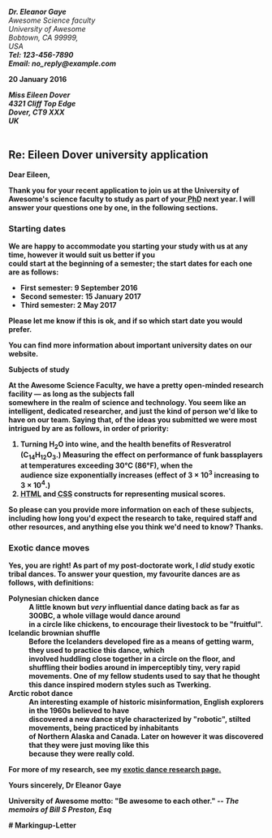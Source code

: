 <!DOCTYPE html>
<html lang='en'>
<head>
     <meta charset='UTF-8'>
     <meta name='viewport' content='width=device-width, intial-scale=1.0'>
     <meta name='author' content=;Eleanor Gaye'>
     <link rel='stylesheet' href='letter.css'>
     <title>Letter</title>
</head>
<body>
<address class='sender-column'><p><a><strong>Dr. Eleanor Gaye</strong><br>
    Awesome Science faculty<br>
    University of Awesome<br>
    Bobtown, CA 99999,<br>
    USA<br>
    <strong>Tel:</b> 123-456-7890<br>
    <b>Email:</b> no_reply@example.com<br>
  </address></p>

<p class='sender-column'>20 January 2016</p>

<address><b>Miss Eileen Dover</b><br>
4321 Cliff Top Edge<br>
Dover, CT9 XXX<br>
UK</address> <br>


<h2>Re: Eileen Dover university application</h2>

<p>Dear Eileen,</p>

<p>Thank you for your recent application to join us at the University of Awesome's science faculty to study as part of your<abbr title='Doctor Philosophy'> PhD</abbr>  next year. I will answer your questions one by one, in the following sections.

<h3>Starting dates</h3>
<p>We are happy to accommodate you starting your study with us at any time, however it would suit us better if you <br> could start at the beginning of a semester; the start dates for each one are as follows:</p>

<ul>
    <li>First semester: 9 September 2016</li>
    <li>Second semester: 15 January 2017</li>
    <li>Third semester: 2 May 2017</li></ul>

Please let me know if this is ok, and if so which start date you would prefer.

You can find more information about important university dates on our website.


Subjects of study</h3>

At the Awesome Science Faculty, we have a pretty open-minded research facility — as long as the subjects fall<br> somewhere in the realm of science and technology. You seem like an intelligent, dedicated researcher, and just the kind of person we'd like to have on our team. Saying that, of the ideas you submitted we were most intrigued by are as follows, in order of priority:

<ol>

   <li>Turning H<sub>2</sub>O into wine, and the health benefits of Resveratrol        (C<sub>14</sub>H<sub>12</sub>O<sub>3</sub>.)</lin>
   <lin>Measuring the effect on performance of funk bassplayers at temperatures exceeding 30°C (86°F), when the <br> audience size exponentially increases (effect of 3 × 10<sup>3</sup> increasing to 3 × 10<sup>4</sup>.)</li>
   <li><abbr title='Hyper Text Markup Language'>HTML</abbr> and <abbr title='Cascading Style Sheets'>CSS</abbr> constructs for representing musical scores.</li></ol>

<p> So please can you provide more information on each of these subjects, including    how long you'd expect the research to take, required staff and other resources, and anything else you think we'd need to know? Thanks.
</p>

<h3>Exotic dance moves</h3>

<p>Yes, you are right! As part of my post-doctorate work, I <em> did</em> study exotic tribal dances. To answer your question, my favourite dances are as follows, with definitions:</p>

<dl>

<dt>Polynesian chicken dance</dt>
<dd>A little known but <em>very</em> influential dance dating back as far as 300BC, a whole village would dance around <br>in a circle like chickens, to encourage their livestock to be "fruitful".</dd>

<dt>Icelandic brownian shuffle</dt>
<dd>Before the Icelanders developed fire as a means of getting warm, they used to practice this dance, which <br>involved huddling close together in a circle on the floor, and shuffling their bodies around in imperceptibly tiny, very rapid movements. One of my fellow students used to say that he thought this dance inspired modern styles such as Twerking.

<dt>Arctic robot dance</dt>
<dd>An interesting example of historic misinformation, English explorers in the 1960s believed to have<br> discovered a new dance style characterized by "robotic", stilted movements, being practiced by inhabitants<br> of Northern Alaska and Canada. Later on however it was discovered that they were just moving like this <br>because they were really cold.</dd></dl>

<p>For more of my research, see my <a href='https://example.com'> exotic dance research page.</a></p>

Yours sincerely,
Dr Eleanor Gaye

University of Awesome motto: "Be awesome to each other." -- <em>The memoirs of Bill S Preston, Esq</em>
</body>

</html># Markingup-Letter
